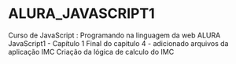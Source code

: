 # ALURA_JAVASCRIPT1
Curso de
JavaScript : Programando na linguagem da web
ALURA JavaScript1 - Capítulo 1
Final do capitulo 4 - adicionado arquivos da aplicação IMC
Criação da lógica de calculo do IMC
